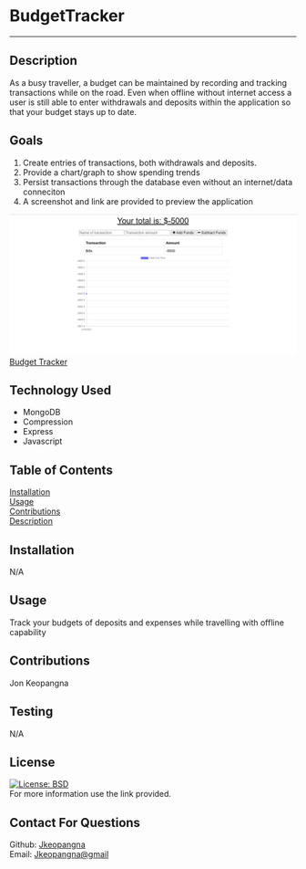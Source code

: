 # BudgetTracker

---

## Description

As a busy traveller, a budget can be maintained by recording and tracking transactions while on the road. Even when offline without internet access a user is still able to enter withdrawals and deposits within the application so that your budget stays up to date.

## Goals

1. Create entries of transactions, both withdrawals and deposits.
2. Provide a chart/graph to show spending trends
3. Persist transactions through the database even without an internet/data conneciton
4. A screenshot and link are provided to preview the application

![Preview](assets/preview.jpg)<br>
[Budget Tracker](https://lit-shelf-51910.herokuapp.com/)

## Technology Used

- MongoDB
- Compression
- Express
- Javascript

## Table of Contents

[Installation](#installation)<br>
[Usage](#usage)<br>
[Contributions](#contributions)<br>
[Description](#description)<br>

## Installation

N/A

## Usage

Track your budgets of deposits and expenses while travelling with offline capability

## Contributions

Jon Keopangna

## Testing

N/A

## License

[![License: BSD](https://img.shields.io/badge/License-BSD-blue.svg)](https://opensource.org/licenses/MIT)<br>
For more information use the link provided.

## Contact For Questions

Github: [Jkeopangna](https://github.com/jkeopangna/BudgetTracker)<br>
Email: [Jkeopangna@gmail](https://gmail.com)
